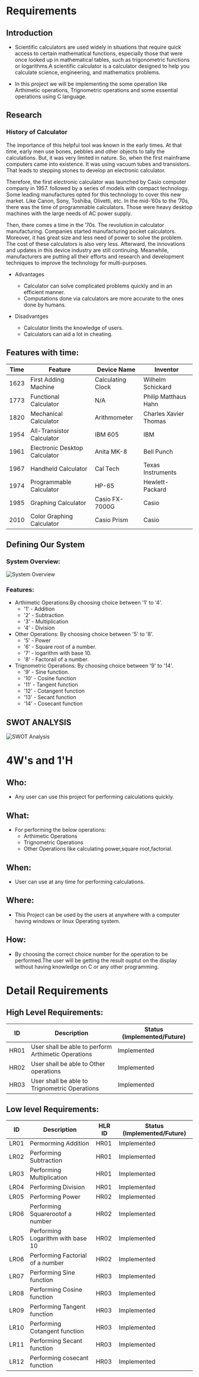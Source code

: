 # Requirements
## Introduction
 * Scientific calculators are used widely in situations that require quick access to certain mathematical functions, especially those that were once looked up in mathematical tables, such as trigonometric functions or logarithms.A scientific calculator is a calculator designed to help you calculate science, engineering, and mathematics problems. 

 * In this project we will be implementing the some operation like Arthimetic operations, Trignometric operations and some essential operations using C language.
 

## Research
### History of Calculator
The importance of this helpful tool was known in the early times. At that time, early men use bones, pebbles and other objects to tally the calculations. But, it was very limited in nature. So, when the first mainframe computers came into existence. It was using vacuum tubes and transistors. That leads to stepping stones to develop an electronic calculator.

Therefore, the first electronic calculator was launched by Casio computer company in 1957. followed by a series of models with compact technology. Some leading manufactures opted for this technology to cover this new market. Like Canon, Sony, Toshiba, Olivetti, etc.
In the mid-’60s to the ’70s, there was the time of programmable calculators. Those were heavy desktop machines with the large needs of AC power supply.

Then, there comes a time in the ’70s. The revolution in calculator manufacturing. Companies started manufacturing pocket calculators. Moreover, it has great size and less need of power to solve the problem. The cost of these calculators is also very less.
Afterward, the innovations and updates in this device industry are still continuing. Meanwhile, manufacturers are putting all their efforts and research and development techniques to improve the technology for multi-purposes.

* Advantages
    * Calculator can solve complicated problems quickly and in an efficient manner.
    * Computations done via calculators are more accurate to the ones done by humans.

* Disadvantges
    * Calculator limits the knowledge of users.
    * Calculators can aid a lot in cheating.

## Features with time: 
| Time | Feature | Device Name | Inventor |
| ---- | ------ | ---------- | ---------|
| 1623 | First Adding Machine | Calculating Clock | Wilhelm Schickard |
| 1773 | Functional Calculator | N/A | Philip Matthaus Hahn | 
| 1820 | Mechanical Calculator | Arithmometer | Charles Xavier Thomas |
| 1954 | All-Transistor Calculator | IBM 605 | IBM |
| 1961 | Electronic Desktop Calculator | Anita MK-8 | Bell Punch |
| 1967 | Handheld Calculator | Cal Tech | Texas Instruments |
| 1974 | Programmable Calculator | HP-65 | Hewlett-Packard |
| 1985 | Graphing Calculator | Casio FX-7000G | Casio |
| 2010 | Color Graphing Calculator | Casio Prism | Casio |

## Defining Our System
### System Overview:
![System Overview](https://github.com/ShodaPratheepKumarReddy/stepin255967/blob/main/1_Requirements/System.png)
### Features:
* Arthimetic Operations:By choosing  choice between '1' to '4'.
    * '1' - Addition
    * '2' - Subtraction
    * '3' - Multiplication
    * '4' - Division
* Other Operations: By choosing choice between '5' to '8'.
    * '5' - Power
    * '6' - Square root of a number.
    * '7' - logarithm with base 10.
    * '8' - Factorail of a number.
* Trignometric Operations: By choosing choice between '9' to '14'.
    * '9'  - Sine function.
    * '10' - Cosine function
    * '11' - Tangent function
    * '12' - Cotangent function
    * '13' - Secant function
    * '14' - Cosecant function

## SWOT ANALYSIS
![SWOT Analysis](https://github.com/ShodaPratheepKumarReddy/stepin255967/blob/main/1_Requirements/swot.png)

# 4W&#39;s and 1&#39;H

## Who:
* Any user can use this project for performing calculations quickly.

## What:
* For performing the below operations:
    * Arthimetic Operations
    * Trignometric Operations
    * Other Operations like calculating power,square root,factorial.

## When:
* User can use at any time for performing calculations. 

## Where:
* This Project can be used by the users at anywhere with a computer having windows or linux Operating system.

## How:
* By choosing the correct choice number for the operation to be performed.The user will be getting the result ouptut on the display without having knowledge on C or any other programming.

# Detail Requirements
## High Level Requirements: 
| ID | Description | Status (Implemented/Future) | 
| ----- | ----- | ---------|
| HR01 | User shall be able to perform Arthimetic Operations | Implemented | 
| HR02 | User shall be able to Other operations | Implemented |
| HR03 | User shall be able to Trignometric Operations | Implemented |

##  Low level Requirements:

| ID | Description | HLR ID | Status (Implemented/Future) |
| ------ | --------- | ------ | ----- |
| LR01 | Permorming Addition | HR01 | Implemented |
| LR02 | Performing Subtraction | HR01 | Implemented |
| LR03 | Performing Multiplication | HR01 | Implemented |
| LR04 | Performing Division | HR01 | Implemented |
| LR05 | Performing Power | HR02 | Implemented |
| LR06 | Performing Squarerootof a number | HR02 | Implemented |
| LR05 | Performing Logarithm with base 10 | HR02 | Implemented |
| LR06 | Performing Factorial of a number | HR02 | Implemented |
| LR07 | Performing Sine function | HR03 | Implemented |
| LR08 | Performing Cosine function | HR03 | Implemented |
| LR09 | Performing Tangent function | HR03 | Implemented |
| LR10 | Performing Cotangent function | HR03 | Implemented |
| LR11 | Performing Secant function | HR03 | Implemented |
| LR12 | Performing cosecant function | HR03 | Implemented |
